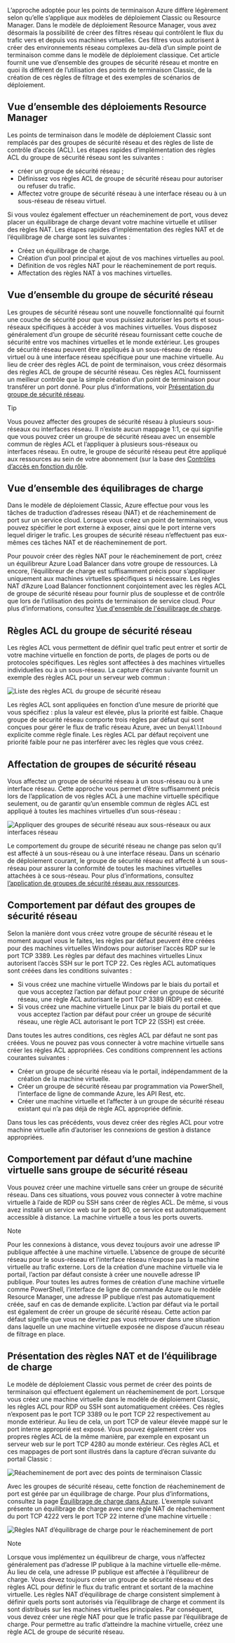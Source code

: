 L’approche adoptée pour les points de terminaison Azure diffère légèrement selon qu’elle s’applique aux modèles de déploiement Classic ou Resource Manager. Dans le modèle de déploiement Resource Manager, vous avez désormais la possibilité de créer des filtres réseau qui contrôlent le flux du trafic vers et depuis vos machines virtuelles. Ces filtres vous autorisent à créer des environnements réseau complexes au-delà d’un simple point de terminaison comme dans le modèle de déploiement classique. Cet article fournit une vue d’ensemble des groupes de sécurité réseau et montre en quoi ils diffèrent de l’utilisation des points de terminaison Classic, de la création de ces règles de filtrage et des exemples de scénarios de déploiement.

## <a name="overview-of-resource-manager-deployments"></a>Vue d’ensemble des déploiements Resource Manager
Les points de terminaison dans le modèle de déploiement Classic sont remplacés par des groupes de sécurité réseau et des règles de liste de contrôle d’accès (ACL). Les étapes rapides d’implémentation des règles ACL du groupe de sécurité réseau sont les suivantes :

* créer un groupe de sécurité réseau ;
* Définissez vos règles ACL de groupe de sécurité réseau pour autoriser ou refuser du trafic.
* Affectez votre groupe de sécurité réseau à une interface réseau ou à un sous-réseau de réseau virtuel.

Si vous voulez également effectuer un réacheminement de port, vous devez placer un équilibrage de charge devant votre machine virtuelle et utiliser des règles NAT. Les étapes rapides d’implémentation des règles NAT et de l’équilibrage de charge sont les suivantes :

* Créez un équilibrage de charge.
* Création d’un pool principal et ajout de vos machines virtuelles au pool.
* Définition de vos règles NAT pour le réacheminement de port requis.
* Affectation des règles NAT à vos machines virtuelles.

## <a name="network-security-group-overview"></a>Vue d’ensemble du groupe de sécurité réseau
Les groupes de sécurité réseau sont une nouvelle fonctionnalité qui fournit une couche de sécurité pour que vous puissiez autoriser les ports et sous-réseaux spécifiques à accéder à vos machines virtuelles. Vous disposez généralement d’un groupe de sécurité réseau fournissant cette couche de sécurité entre vos machines virtuelles et le monde extérieur. Les groupes de sécurité réseau peuvent être appliqués à un sous-réseau de réseau virtuel ou à une interface réseau spécifique pour une machine virtuelle. Au lieu de créer des règles ACL de point de terminaison, vous créez désormais des règles ACL de groupe de sécurité réseau. Ces règles ACL fournissent un meilleur contrôle que la simple création d’un point de terminaison pour transférer un port donné. Pour plus d’informations, voir [Présentation du groupe de sécurité réseau](../articles/virtual-network/virtual-networks-nsg.md).

> [!TIP]
> Vous pouvez affecter des groupes de sécurité réseau à plusieurs sous-réseaux ou interfaces réseau. Il n’existe aucun mappage 1:1, ce qui signifie que vous pouvez créer un groupe de sécurité réseau avec un ensemble commun de règles ACL et l’appliquer à plusieurs sous-réseaux ou interfaces réseau. En outre, le groupe de sécurité réseau peut être appliqué aux ressources au sein de votre abonnement (sur la base des [Contrôles d’accès en fonction du rôle](../articles/active-directory/role-based-access-control-what-is.md).

## <a name="load-balancers-overview"></a>Vue d’ensemble des équilibrages de charge
Dans le modèle de déploiement Classic, Azure effectue pour vous les tâches de traduction d’adresses réseau (NAT) et de réacheminement de port sur un service cloud. Lorsque vous créez un point de terminaison, vous pouvez spécifier le port externe à exposer, ainsi que le port interne vers lequel diriger le trafic. Les groupes de sécurité réseau n’effectuent pas eux-mêmes ces tâches NAT et de réacheminement de port. 

Pour pouvoir créer des règles NAT pour le réacheminement de port, créez un équilibreur Azure Load Balancer dans votre groupe de ressources. Là encore, l’équilibreur de charge est suffisamment précis pour s’appliquer uniquement aux machines virtuelles spécifiques si nécessaire. Les règles NAT d’Azure Load Balancer fonctionnent conjointement avec les règles ACL de groupe de sécurité réseau pour fournir plus de souplesse et de contrôle que lors de l’utilisation des points de terminaison de service cloud. Pour plus d’informations, consultez [Vue d'ensemble de l'équilibrage de charge](../articles/load-balancer/load-balancer-overview.md).

## <a name="network-security-group-acl-rules"></a>Règles ACL du groupe de sécurité réseau
Les règles ACL vous permettent de définir quel trafic peut entrer et sortir de votre machine virtuelle en fonction de ports, de plages de ports ou de protocoles spécifiques. Les règles sont affectées à des machines virtuelles individuelles ou à un sous-réseau. La capture d’écran suivante fournit un exemple des règles ACL pour un serveur web commun :

![Liste des règles ACL du groupe de sécurité réseau](./media/virtual-machines-common-endpoints-in-resource-manager/example-acl-rules.png)

Les règles ACL sont appliquées en fonction d’une mesure de priorité que vous spécifiez : plus la valeur est élevée, plus la priorité est faible. Chaque groupe de sécurité réseau comporte trois règles par défaut qui sont conçues pour gérer le flux de trafic réseau Azure, avec un `DenyAllInbound` explicite comme règle finale. Les règles ACL par défaut reçoivent une priorité faible pour ne pas interférer avec les règles que vous créez.

## <a name="assigning-network-security-groups"></a>Affectation de groupes de sécurité réseau
Vous affectez un groupe de sécurité réseau à un sous-réseau ou à une interface réseau. Cette approche vous permet d’être suffisamment précis lors de l’application de vos règles ACL à une machine virtuelle spécifique seulement, ou de garantir qu’un ensemble commun de règles ACL est appliqué à toutes les machines virtuelles d’un sous-réseau :

![Appliquer des groupes de sécurité réseau aux sous-réseaux ou aux interfaces réseau](./media/virtual-machines-common-endpoints-in-resource-manager/apply-nsg-to-resources.png)

Le comportement du groupe de sécurité réseau ne change pas selon qu’il est affecté à un sous-réseau ou à une interface réseau. Dans un scénario de déploiement courant, le groupe de sécurité réseau est affecté à un sous-réseau pour assurer la conformité de toutes les machines virtuelles attachées à ce sous-réseau. Pour plus d’informations, consultez [l’application de groupes de sécurité réseau aux ressources](../articles/virtual-network/virtual-networks-nsg.md#associating-nsgs).

## <a name="default-behavior-of-network-security-groups"></a>Comportement par défaut des groupes de sécurité réseau
Selon la manière dont vous créez votre groupe de sécurité réseau et le moment auquel vous le faites, les règles par défaut peuvent être créées pour des machines virtuelles Windows pour autoriser l’accès RDP sur le port TCP 3389. Les règles par défaut des machines virtuelles Linux autorisent l’accès SSH sur le port TCP 22. Ces règles ACL automatiques sont créées dans les conditions suivantes :

* Si vous créez une machine virtuelle Windows par le biais du portail et que vous acceptez l’action par défaut pour créer un groupe de sécurité réseau, une règle ACL autorisant le port TCP 3389 (RDP) est créée.
* Si vous créez une machine virtuelle Linux par le biais du portail et que vous acceptez l’action par défaut pour créer un groupe de sécurité réseau, une règle ACL autorisant le port TCP 22 (SSH) est créée.

Dans toutes les autres conditions, ces règles ACL par défaut ne sont pas créées. Vous ne pouvez pas vous connecter à votre machine virtuelle sans créer les règles ACL appropriées. Ces conditions comprennent les actions courantes suivantes :

* Créer un groupe de sécurité réseau via le portail, indépendamment de la création de la machine virtuelle.
* Créer un groupe de sécurité réseau par programmation via PowerShell, l’interface de ligne de commande Azure, les API Rest, etc.
* Créer une machine virtuelle et l’affecter à un groupe de sécurité réseau existant qui n’a pas déjà de règle ACL appropriée définie.

Dans tous les cas précédents, vous devez créer des règles ACL pour votre machine virtuelle afin d’autoriser les connexions de gestion à distance appropriées.

## <a name="default-behavior-of-a-vm-without-a-network-security-group"></a>Comportement par défaut d’une machine virtuelle sans groupe de sécurité réseau
Vous pouvez créer une machine virtuelle sans créer un groupe de sécurité réseau. Dans ces situations, vous pouvez vous connecter à votre machine virtuelle à l’aide de RDP ou SSH sans créer de règles ACL. De même, si vous avez installé un service web sur le port 80, ce service est automatiquement accessible à distance. La machine virtuelle a tous les ports ouverts.

> [!NOTE]
> Pour les connexions à distance, vous devez toujours avoir une adresse IP publique affectée à une machine virtuelle. L’absence de groupe de sécurité réseau pour le sous-réseau et l’interface réseau n’expose pas la machine virtuelle au trafic externe. Lors de la création d’une machine virtuelle via le portail, l’action par défaut consiste à créer une nouvelle adresse IP publique. Pour toutes les autres formes de création d’une machine virtuelle comme PowerShell, l’interface de ligne de commande Azure ou le modèle Resource Manager, une adresse IP publique n’est pas automatiquement créée, sauf en cas de demande explicite. L’action par défaut via le portail est également de créer un groupe de sécurité réseau. Cette action par défaut signifie que vous ne devriez pas vous retrouver dans une situation dans laquelle un une machine virtuelle exposée ne dispose d’aucun réseau de filtrage en place.

## <a name="understanding-load-balancers-and-nat-rules"></a>Présentation des règles NAT et de l’équilibrage de charge
Le modèle de déploiement Classic vous permet de créer des points de terminaison qui effectuent également un réacheminement de port. Lorsque vous créez une machine virtuelle dans le modèle de déploiement Classic, les règles ACL pour RDP ou SSH sont automatiquement créées. Ces règles n’exposent pas le port TCP 3389 ou le port TCP 22 respectivement au monde extérieur. Au lieu de cela, un port TCP de valeur élevée mappé sur le port interne approprié est exposé. Vous pouvez également créer vos propres règles ACL de la même manière, par exemple en exposant un serveur web sur le port TCP 4280 au monde extérieur. Ces règles ACL et ces mappages de port sont illustrés dans la capture d’écran suivante du portail Classic :

![Réacheminement de port avec des points de terminaison Classic](./media/virtual-machines-common-endpoints-in-resource-manager/classic-endpoints-port-forwarding.png)

Avec les groupes de sécurité réseau, cette fonction de réacheminement de port est gérée par un équilibrage de charge. Pour plus d’informations, consultez la page [Équilibrage de charge dans Azure](../articles/load-balancer/load-balancer-overview.md). L’exemple suivant présente un équilibrage de charge avec une règle NAT de réacheminement du port TCP 4222 vers le port TCP 22 interne d’une machine virtuelle :

![Règles NAT d’équilibrage de charge pour le réacheminement de port](./media/virtual-machines-common-endpoints-in-resource-manager/load-balancer-nat-rules.png)

> [!NOTE]
> Lorsque vous implémentez un équilibreur de charge, vous n’affectez généralement pas d’adresse IP publique à la machine virtuelle elle-même. Au lieu de cela, une adresse IP publique est affectée à l’équilibreur de charge. Vous devez toujours créer un groupe de sécurité réseau et des règles ACL pour définir le flux du trafic entrant et sortant de la machine virtuelle. Les règles NAT d’équilibrage de charge consistent simplement à définir quels ports sont autorisés via l’équilibrage de charge et comment ils sont distribués sur les machines virtuelles principales. Par conséquent, vous devez créer une règle NAT pour que le trafic passe par l’équilibrage de charge. Pour permettre au trafic d’atteindre la machine virtuelle, créez une règle ACL de groupe de sécurité réseau.
